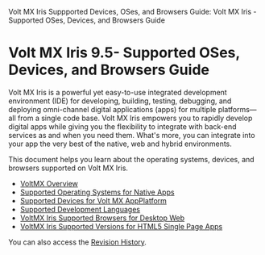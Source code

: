                            

Volt MX  Iris Suppported Devices, OSes, and Browsers Guide: Volt MX Iris - Supported OSes, Devices, and Browsers Guide

Volt MX  Iris 9.5\- Supported OSes, Devices, and Browsers Guide  
================================================================

Volt MX  Iris is a powerful yet easy-to-use integrated development environment (IDE) for developing, building, testing, debugging, and deploying omni-channel digital applications (apps) for multiple platforms—all from a single code base. Volt MX Iris empowers you to rapidly develop digital apps while giving you the flexibility to integrate with back-end services as and when you need them. What's more, you can integrate into your app the very best of the native, web and hybrid environments.

This document helps you learn about the operating systems, devices, and browsers supported on Volt MX Iris.

*   [VoltMX Overview](VoltMXOverview.md)
*   [Supported Operating Systems for Native Apps](Supported_OS_NativeApps.md)
*   [Supported Devices for Volt MX AppPlatform](Supported_Devices.md#Architecture)
*   [Supported Development Languages](Supported_Development_Lanugages.md)
*   [VoltMX Iris Supported Browsers for Desktop Web](Supported_Browsers_DesktopWeb.md)
*   [VoltMX Iris Supported Versions for HTML5 Single Page Apps](SPA.md5_SPA.md)

You can also access the [Revision History](VoltMX_Iris_-_Supported_OSes__Devices__and_Browsers_Guide.md).
